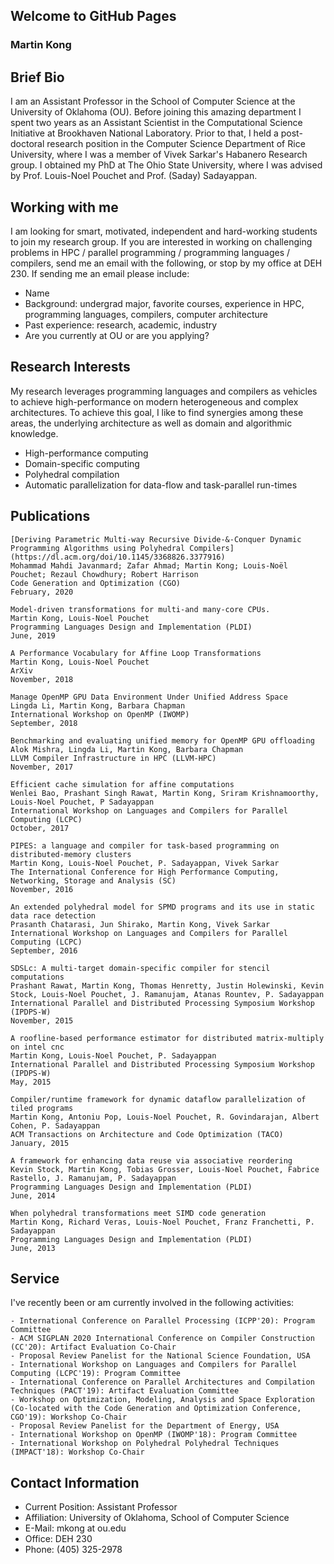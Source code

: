 ## Welcome to GitHub Pages

### Martin Kong

## Brief Bio
I am an Assistant Professor in the School of Computer Science at the University of Oklahoma (OU). Before joining this amazing department I spent two years as an Assistant Scientist in the Computational Science Initiative at Brookhaven National Laboratory. Prior to that, I held a post-doctoral research position in the Computer Science Department of Rice University, where I was a member of Vivek Sarkar's Habanero Research group. I obtained my PhD at The Ohio State University, where I was advised by Prof. Louis-Noel Pouchet and Prof. (Saday) Sadayappan.

## Working with me

I am looking for smart, motivated, independent and hard-working students to join my research group. If you are interested in working on challenging problems in HPC / parallel programming / programming languages / compilers, send me an email with the following, or stop by my office at DEH 230. If sending me an email please include:

- Name
- Background: undergrad major, favorite courses, experience in HPC, programming languages, compilers, computer architecture
- Past experience: research, academic, industry
- Are you currently at OU or are you applying?

## Research Interests
My research leverages programming languages and compilers as vehicles to achieve high-performance on modern heterogeneous and complex architectures. To achieve this goal, I like to find synergies among these areas, the underlying architecture as well as domain and algorithmic knowledge.

- High-performance computing
- Domain-specific computing
- Polyhedral compilation
- Automatic parallelization for data-flow and task-parallel run-times

## Publications
```
[Deriving Parametric Multi-way Recursive Divide-&-Conquer Dynamic Programming Algorithms using Polyhedral Compilers](https://dl.acm.org/doi/10.1145/3368826.3377916)
Mohammad Mahdi Javanmard; Zafar Ahmad; Martin Kong; Louis-Noël Pouchet; Rezaul Chowdhury; Robert Harrison
Code Generation and Optimization (CGO)
February, 2020
```
```
Model-driven transformations for multi-and many-core CPUs.
Martin Kong, Louis-Noel Pouchet
Programming Languages Design and Implementation (PLDI)
June, 2019
```
```
A Performance Vocabulary for Affine Loop Transformations
Martin Kong, Louis-Noel Pouchet
ArXiv
November, 2018
```
```
Manage OpenMP GPU Data Environment Under Unified Address Space
Lingda Li, Martin Kong, Barbara Chapman
International Workshop on OpenMP (IWOMP)
September, 2018
```
```
Benchmarking and evaluating unified memory for OpenMP GPU offloading
Alok Mishra, Lingda Li, Martin Kong, Barbara Chapman
LLVM Compiler Infrastructure in HPC (LLVM-HPC)
November, 2017
```
```
Efficient cache simulation for affine computations 
Wenlei Bao, Prashant Singh Rawat, Martin Kong, Sriram Krishnamoorthy, Louis-Noel Pouchet, P Sadayappan
International Workshop on Languages and Compilers for Parallel Computing (LCPC)
October, 2017
```
```
PIPES: a language and compiler for task-based programming on distributed-memory clusters
Martin Kong, Louis-Noel Pouchet, P. Sadayappan, Vivek Sarkar
The International Conference for High Performance Computing, Networking, Storage and Analysis (SC)
November, 2016
```
```
An extended polyhedral model for SPMD programs and its use in static data race detection
Prasanth Chatarasi, Jun Shirako, Martin Kong, Vivek Sarkar
International Workshop on Languages and Compilers for Parallel Computing (LCPC)
September, 2016
```
```
SDSLc: A multi-target domain-specific compiler for stencil computations
Prashant Rawat, Martin Kong, Thomas Henretty, Justin Holewinski, Kevin Stock, Louis-Noel Pouchet, J. Ramanujam, Atanas Rountev, P. Sadayappan
International Parallel and Distributed Processing Symposium Workshop (IPDPS-W)
November, 2015
```
```
A roofline-based performance estimator for distributed matrix-multiply on intel cnc
Martin Kong, Louis-Noel Pouchet, P. Sadayappan
International Parallel and Distributed Processing Symposium Workshop (IPDPS-W)
May, 2015
```
```
Compiler/runtime framework for dynamic dataflow parallelization of tiled programs
Martin Kong, Antoniu Pop, Louis-Noel Pouchet, R. Govindarajan, Albert Cohen, P. Sadayappan
ACM Transactions on Architecture and Code Optimization (TACO)
January, 2015
```
```
A framework for enhancing data reuse via associative reordering
Kevin Stock, Martin Kong, Tobias Grosser, Louis-Noel Pouchet, Fabrice Rastello, J. Ramanujam, P. Sadayappan
Programming Languages Design and Implementation (PLDI)
June, 2014
```
```
When polyhedral transformations meet SIMD code generation
Martin Kong, Richard Veras, Louis-Noel Pouchet, Franz Franchetti, P. Sadayappan
Programming Languages Design and Implementation (PLDI)
June, 2013
```

## Service
I've recently been or am currently involved in the following activities:
```
- International Conference on Parallel Processing (ICPP'20): Program Committee
- ACM SIGPLAN 2020 International Conference on Compiler Construction (CC'20): Artifact Evaluation Co-Chair
- Proposal Review Panelist for the National Science Foundation, USA
- International Workshop on Languages and Compilers for Parallel Computing (LCPC'19): Program Committee
- International Conference on Parallel Architectures and Compilation Techniques (PACT'19): Artifact Evaluation Committee
- Workshop on Optimization, Modeling, Analysis and Space Exploration (Co-located with the Code Generation and Optimization Conference, CGO'19): Workshop Co-Chair
- Proposal Review Panelist for the Department of Energy, USA
- International Workshop on OpenMP (IWOMP'18): Program Committee
- International Workshop on Polyhedral Polyhedral Techniques (IMPACT'18): Workshop Co-Chair
```

## Contact Information
- Current Position: Assistant Professor
- Affiliation: University of Oklahoma, School of Computer Science
- E-Mail: mkong at ou.edu
- Office: DEH 230
- Phone: (405) 325-2978
